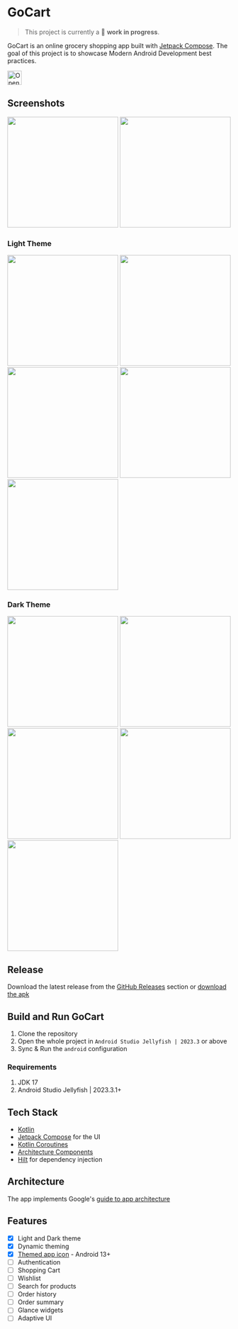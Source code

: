 # GoCart

> This project is currently a 🚧 **work in progress**.

GoCart is an online grocery shopping app built
with [Jetpack Compose](https://developer.android.com/jetpack/compose).
The goal of this project is to showcase Modern Android Development best practices.

<a href="https://studio.firebase.google.com/import?url=https%3A%2F%2Fgithub.com%2Fetonotieno%2Fgocart">
  <picture>
    <source
      media="(prefers-color-scheme: dark)"
      srcset="https://cdn.firebasestudio.dev/btn/open_light_32.svg">
    <source
      media="(prefers-color-scheme: light)"
      srcset="https://cdn.firebasestudio.dev/btn/open_dark_32.svg">
    <img
      height="32"
      alt="Open in Firebase Studio"
      src="https://cdn.firebasestudio.dev/btn/open_blue_32.svg">
  </picture>
</a>

## Screenshots

<img src="docs/images/Splash_Screen.png"  width="250"/> <img src="docs/images/AuthScreen.png"  width="250"/>

### Light Theme

<img src="docs/images/Onboarding1.png"  width="250"/> <img src="docs/images/Onboarding2.png"  width="250"/> <img src="docs/images/Onboarding3.png"  width="250"/> <img src="docs/images/HomePage.png"  width="250"/> <img src="docs/images/MyCart.png" width="250"/>

### Dark Theme

<img src="docs/images/Onboarding1_dark.png"  width="250"/> <img src="docs/images/Onboarding2_dark.png"  width="250"/> <img src="docs/images/Onboarding3_dark.png"  width="250"/> <img src="docs/images/HomePage_dark.png"  width="250"/> <img src="docs/images/MyCart_dark.png" width="250"/>

## Release

Download the latest release from
the [GitHub Releases](https://github.com/etonotieno/GoCart/releases/tag/app-release) section
or [download the apk](https://github.com/etonotieno/GoCart/releases/download/app-release/android-release.apk)

## Build and Run GoCart

1. Clone the repository
2. Open the whole project in `Android Studio Jellyfish | 2023.3` or above
3. Sync & Run the `android` configuration

### Requirements

1. JDK 17
2. Android Studio Jellyfish | 2023.3.1+

## Tech Stack

* [Kotlin](https://kotlinlang.org/)
* [Jetpack Compose](https://developer.android.com/jetpack/compose) for the UI
* [Kotlin Coroutines](https://kotlinlang.org/docs/reference/coroutines/coroutines-guide.html)
* [Architecture Components](https://developer.android.com/topic/libraries/archi![banner_image.png](..%2F..%2F..%2FDesigns%2FGrocery%20Shopping%20App%20-%20Android%20UI%2FProject%2Fbanner_image.png)tecture/)
* [Hilt](https://dagger.dev/hilt/) for dependency injection

## Architecture

The app implements
Google's [guide to app architecture](https://developer.android.com/topic/architecture)

## Features

- [x] Light and Dark theme
- [x] Dynamic theming
- [x] [Themed app icon](https://developer.android.com/develop/ui/views/launch/icon_design_adaptive) -
  Android 13+
- [ ] Authentication
- [ ] Shopping Cart
- [ ] Wishlist
- [ ] Search for products
- [ ] Order history
- [ ] Order summary
- [ ] Glance widgets
- [ ] Adaptive UI

